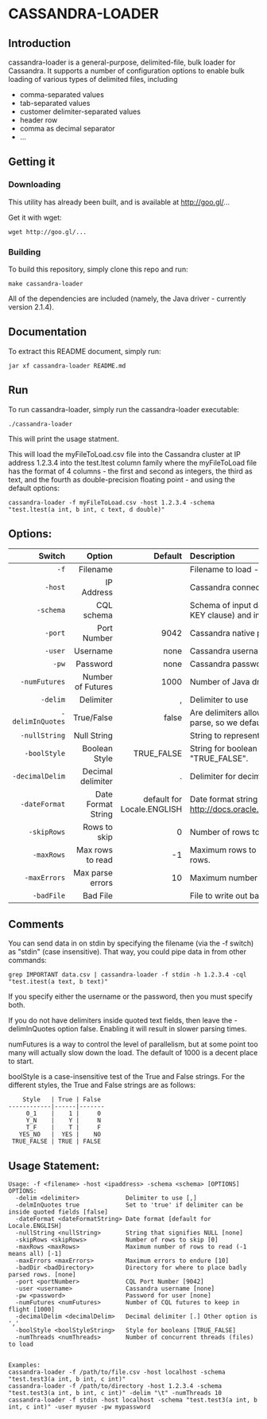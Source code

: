 # CASSANDRA-LOADER

## Introduction
cassandra-loader is a general-purpose, delimited-file, bulk loader for 
Cassandra. It supports a number of configuration options to enable bulk 
loading of various types of delimited files, including
* comma-separated values
* tab-separated values
* customer delimiter-separated values
* header row
* comma as decimal separator
* ...

## Getting it

### Downloading
This utility has already been built, and is available at
http://goo.gl/...

Get it with wget:
```
wget http://goo.gl/...
```

### Building
To build this repository, simply clone this repo and run:
```
make cassandra-loader
```

All of the dependencies are included (namely, the Java driver - currently
version 2.1.4).

## Documentation 
To extract this README document, simply run:
```
jar xf cassandra-loader README.md
```

## Run
To run cassandra-loader, simply run the cassandra-loader executable:
```
./cassandra-loader
```

This will print the usage statment.

This will load the myFileToLoad.csv file into the Cassandra cluster at IP address 1.2.3.4 into the test.ltest 
column family where the myFileToLoad file has the format of 4 columns - the first and second as integers, 
the third as text, and the fourth as double-precision floating point - and using the default options:
```
cassandra-loader -f myFileToLoad.csv -host 1.2.3.4 -schema "test.ltest(a int, b int, c text, d double)"
```

## Options:

 Switch           | Option             | Default                    | Description
-----------------:|-------------------:|---------------------------:|:----------
 `-f`             | Filename           | <REQUIRED>                 | Filename to load - required.
 `-host`          | IP Address         | <REQUIRED>                 | Cassandra connection point - required.
 `-schema`        | CQL schema         | <REQUIRED>                 | Schema of input data - required. Standard CQL schema (without PRIMARY KEY clause) and in the order that the data will be in the file.
 `-port`          | Port Number        | 9042                       | Cassandra native protocol port number
 `-user`          | Username           | none                       | Cassandra username
 `-pw`            | Password           | none                       | Cassandra password
 `-numFutures`    | Number of Futures  | 1000                       | Number of Java driver futures in flight
 `-delim`         | Delimiter          | ,                          | Delimiter to use
 `-delimInQuotes` | True/False         | false                      | Are delimiters allowed inside quoted strings? This is more expensive to parse, so we default to false.
 `-nullString`    | Null String        | <empty string>             | String to represent NULL data
 `-boolStyle`     | Boolean Style      | TRUE_FALSE                 | String for boolean values.  Options are "1_0", "Y_N", "T_F", "YES_NO", "TRUE_FALSE".
 `-decimalDelim`  | Decimal delimiter  | .                          | Delimiter for decimal values.  Options are "." or ","
 `-dateFormat`    | Date Format String | default for Locale.ENGLISH | Date format string as specified in the SimpleDateFormat Java class: http://docs.oracle.com/javase/7/docs/api/java/text/SimpleDateFormat.html
 `-skipRows`      | Rows to skip       | 0                          | Number of rows to skip at the beginning of the file
 `-maxRows`       | Max rows to read   | -1                         | Maximum rows to read (after optional skipping of rows).  -1 signifies all rows.
 `-maxErrors`     | Max parse errors   | 10                         | Maximum number of rows that do not parse to allow before exiting.
 `-badFile`       | Bad File           | <none>                     | File to write out badly parsed rows.

## Comments
You can send data in on stdin by specifying the filename (via the -f switch) as "stdin" (case insensitive).
That way, you could pipe data in from other commands:
```
grep IMPORTANT data.csv | cassandra-loader -f stdin -h 1.2.3.4 -cql "test.itest(a text, b text)"
```

If you specify either the username or the password, then you must specify both.

If you do not have delimiters inside quoted text fields, then leave the -delimInQuotes option false.
Enabling it will result in slower parsing times.

numFutures is a way to control the level of parallelism, but at some point too many
will actually slow down the load.  The default of 1000 is a decent place to start.

boolStyle is a case-insensitive test of the True and False strings.  For the
different styles, the True and False strings are as follows:

```
    Style   | True | False
------------|------|-------
     0_1    |    1 |     0 
     Y_N    |    Y |     N 
     T_F    |    T |     F 
   YES_NO   |  YES |    NO 
 TRUE_FALSE | TRUE | FALSE 
```

## Usage Statement:
```
Usage: -f <filename> -host <ipaddress> -schema <schema> [OPTIONS]
OPTIONS:
  -delim <delimiter>             Delimiter to use [,]
  -delmInQuotes true             Set to 'true' if delimiter can be inside quoted fields [false]
  -dateFormat <dateFormatString> Date format [default for Locale.ENGLISH]
  -nullString <nullString>       String that signifies NULL [none]
  -skipRows <skipRows>           Number of rows to skip [0]
  -maxRows <maxRows>             Maximum number of rows to read (-1 means all) [-1]
  -maxErrors <maxErrors>         Maximum errors to endure [10]
  -badDir <badDirectory>         Directory for where to place badly parsed rows. [none]
  -port <portNumber>             CQL Port Number [9042]
  -user <username>               Cassandra username [none]
  -pw <password>                 Password for user [none]
  -numFutures <numFutures>       Number of CQL futures to keep in flight [1000]
  -decimalDelim <decimalDelim>   Decimal delimiter [.] Other option is ','
  -boolStyle <boolStyleString>   Style for booleans [TRUE_FALSE]
  -numThreads <numThreads>       Number of concurrent threads (files) to load


Examples:
cassandra-loader -f /path/to/file.csv -host localhost -schema "test.test3(a int, b int, c int)"
cassandra-loader -f /path/to/directory -host 1.2.3.4 -schema "test.test3(a int, b int, c int)" -delim "\t" -numThreads 10
cassandra-loader -f stdin -host localhost -schema "test.test3(a int, b int, c int)" -user myuser -pw mypassword
```

